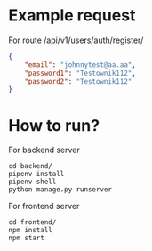 # Example request

For route /api/v1/users/auth/register/
```json
{
    "email": "johnnytest@aa.aa",
    "password1": "Testownik112",
    "password2": "Testownik112"
}
```

# How to run?

For backend server
```
cd backend/
pipenv install
pipenv shell
python manage.py runserver
```

For frontend server

```
cd frontend/
npm install
npm start
```
